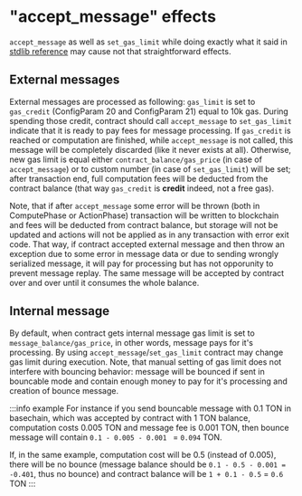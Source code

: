 # "accept_message" effects

`accept_message` as well as `set_gas_limit` while doing exactly what it said in [stdlib reference](/develop/func/stdlib#accept_message) may cause not that straightforward effects.

## External messages

External messages are processed as following: `gas_limit` is set to `gas_credit` (ConfigParam 20 and ConfigParam 21) equal to 10k gas. During spending those credit, contract should call `accept_message` to `set_gas_limit` indicate that it is ready to pay fees for message processing. If `gas_credit` is reached or computation are finished, while `accept_message` is not called, this message will be completely discarded (like it never exists at all). Otherwise, new gas limit is equal either `contract_balance/gas_price` (in case of `accept_message`) or to custom number (in case of `set_gas_limit`) will be set; after transaction end, full computation fees will be deducted from the contract balance (that way `gas_credit` is **credit** indeed, not a free gas).

Note, that if after `accept_message` some error will be thrown (both in ComputePhase or ActionPhase) transaction will be written to blockchain and fees will be deducted from contract balance, but storage will not be updated and actions will not be applied as in any transaction with error exit code. That way, if contract accepted external message and then throw an exception due to some error in message data or due to sending wrongly serialized message, it will pay for processing but has not opporunity to prevent message replay. The same message will be accepted by contract over and over until it consumes the whole balance.

## Internal message

By default, when contract gets internal message gas limit is set to `message_balance/gas_price`, in other words, message pays for it's processing. By using `accept_message`/`set_gas_limit` contract may change gas limit during execution. Note, that manual setting of gas limit does not interfere with bouncing behavior: message will be bounced if sent in bouncable mode and contain enough money to pay for it's processing and creation of bounce message.

:::info example
For instance if you send bouncable message with 0.1 TON in basechain, which was accepted by contract with 1 TON balance, computation costs 0.005 TON and message fee is 0.001 TON, then bounce message will contain `0.1 - 0.005 - 0.001 ` = `0.094` TON.

If, in the same example, computation cost will be 0.5 (instead of 0.005), there will be no bounce (message balance should be `0.1 - 0.5 - 0.001 = -0.401`, thus no bounce) and contract balance will be `1 + 0.1 - 0.5` = `0.6` TON
:::
